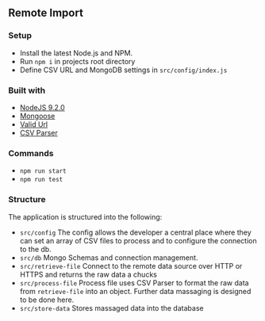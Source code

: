 ## Remote Import

### Setup

- Install the latest Node.js and NPM.
- Run `npm i` in projects root directory
- Define CSV URL and MongoDB settings in `src/config/index.js`

### Built with

- [NodeJS 9.2.0](https://nodejs.org/en/)
- [Mongoose](http://mongoosejs.com/)
- [Valid Url](https://github.com/ogt/valid-url)
- [CSV Parser](http://csv.adaltas.com/parse/)

### Commands

- `npm run start`
- `npm run test`

### Structure

The application is structured into the following:

- `src/config` The config allows the developer a central place where they can set an array of CSV files to process and to configure the connection to the db.
- `src/db` Mongo Schemas and connection management.
- `src/retrieve-file` Connect to the remote data source over HTTP or HTTPS and returns the raw data a chucks
- `src/process-file` Process file uses CSV Parser to format the raw data from `retrieve-file` into an object. Further data massaging is designed to be done here.
- `src/store-data` Stores massaged data into the database
